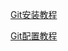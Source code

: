 <a href=http://blog.csdn.net/shuyou612/article/details/53183683><p>Git安装教程</p></a>
<a href=http://blog.csdn.net/u014744118/article/details/51476810><p>Git配置教程</p></a>
